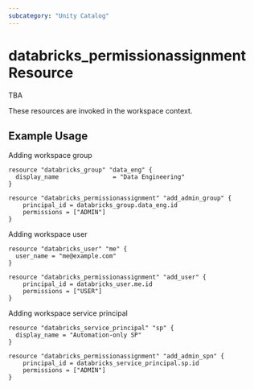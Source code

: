 ```yaml
---
subcategory: "Unity Catalog"
---
```

# databricks_permissionassignment Resource

TBA

These resources are invoked in the workspace context.

## Example Usage

Adding workspace group

```hcl
resource "databricks_group" "data_eng" {
  display_name               = "Data Engineering"
}

resource "databricks_permissionassignment" "add_admin_group" {
    principal_id = databricks_group.data_eng.id
    permissions = ["ADMIN"]
}
```

Adding workspace user

```hcl
resource "databricks_user" "me" {
  user_name = "me@example.com"
}

resource "databricks_permissionassignment" "add_user" {
    principal_id = databricks_user.me.id
    permissions = ["USER"]
}
```

Adding workspace service principal

```hcl
resource "databricks_service_principal" "sp" {
  display_name = "Automation-only SP"
}

resource "databricks_permissionassignment" "add_admin_spn" {
    principal_id = databricks_service_principal.sp.id
    permissions = ["ADMIN"]
}
```